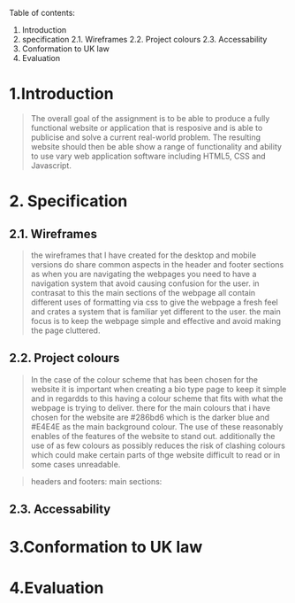 Table of contents:
1. Introduction
2. specification
    2.1. Wireframes
    2.2. Project colours
    2.3. Accessability
3. Conformation to UK law
4. Evaluation

# 1.Introduction

>The overall goal of the assignment is to be able to produce a fully functional website or application that is resposive and 
is able to publicise and solve a current real-world problem. The resulting website should then be able show a range of functionality
and ability to use vary web application software including HTML5, CSS and Javascript. 

# 2. Specification

## 2.1. Wireframes
>the wireframes that I have created for the desktop and mobile versions do share common aspects in the header and footer sections as
when you are navigating the webpages you need to have a navigation system that avoid causing confusion for the user. in contrasat to
this the main sections of the webpage all contain different uses of formatting via css to give the webpage a fresh feel and 
crates a system that is familiar yet different to the user. the main focus is to keep the webpage simple and effective and avoid
making the page cluttered.

## 2.2. Project colours
>In the case of the colour scheme that has been chosen for the website it is important when creating a bio type page to keep it
simple and in regardds to this having a colour scheme that fits with what the webpage is trying to deliver. there for the main
colours that i have chosen for the website are #286bd6 which is the darker blue and #E4E4E as the main background colour. The use
of these reasonably enables of the features of the website to stand out. additionally the use of as few colours as possibly reduces
the risk of clashing colours which could make certain parts of thge website difficult to read or in some cases unreadable. 

>headers and footers:
>main sections:

## 2.3. Accessability

# 3.Conformation to UK law


# 4.Evaluation